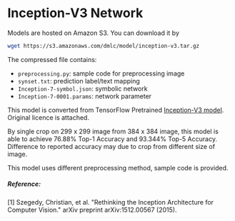 # Inception-V3 Network

Models are hosted on Amazon S3. You can download it by

```bash
wget https://s3.amazonaws.com/dmlc/model/inception-v3.tar.gz
```

The compressed file contains:

- ```preprocessing.py```: sample code for preprocessing image
- ```synset.txt```: prediction label/text mapping
- ```Inception-7-symbol.json```: symbolic network
- ```Inception-7-0001.params```: network parameter

This model is converted from TensorFlow Pretrained [Inception-V3 model](https://www.tensorflow.org/versions/master/tutorials/image_recognition/index.html). Original licence is attached.

By single crop on 299 x 299 image from 384 x 384 image, this model is able to achieve 76.88% Top-1 Accuracy and 93.344% Top-5 Accuracy. Difference to reported accuracy may due to crop from different size of image.

This model uses different preprocessing method, sample code is provided.

##### Reference:
[1] Szegedy, Christian, et al. "Rethinking the Inception Architecture for Computer Vision." arXiv preprint arXiv:1512.00567 (2015).
